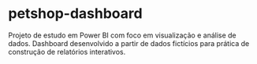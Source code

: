 # petshop-dashboard
Projeto de estudo em Power BI com foco em visualização e análise de dados. Dashboard desenvolvido a partir de dados fictícios para prática de construção de relatórios interativos.
